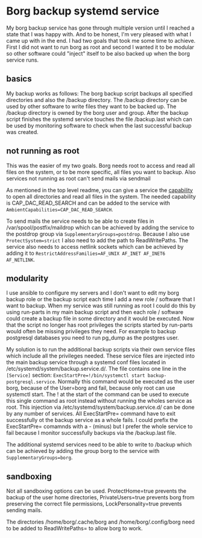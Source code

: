 # Borg backup systemd service

My borg backup service has gone through multiple version until I reached a state that I was happy with. And to be honest, I'm very pleased with what I came up with in the end. I had two goals that took me some time to achieve. First I did not want to run borg as root and second I wanted it to be modular so other software could "inject" itself to be also backed up when the borg service runs.

## basics

My backup works as follows: The borg backup script backups all specified directories and also the /backup directory. The /backup directory can be used by other software to write files they want to be backed up. The /backup directory is owned by the borg user and group. After the backup script finishes the systemd service touches the file /backup.last which can be used by monitoring software to check when the last successful backup was created.

## not running as root

This was the easier of my two goals. Borg needs root to access and read all files on the system, or to be more specific, all files you want to backup. Also services not running as root can't send mails via sendmail

As mentioned in the top level readme, you can give a service the [capability](https://man7.org/linux/man-pages/man7/capabilities.7.html) to open all directories and read all files in the system. The needed capability is CAP_DAC_READ_SEARCH and can be added to the service with `AmbientCapabilities=CAP_DAC_READ_SEARCH`.

To send mails the service needs to be able to create files in /var/spool/postfix/maildrop which can be achieved by adding the service to the postdrop group via `SupplementaryGroups=postdrop`. Because I also use `ProtectSystem=strict` I also need to add the path to ReadWritePaths. The service also needs to access netlink sockets which can be achieved by adding it to `RestrictAddressFamilies=AF_UNIX AF_INET AF_INET6 AF_NETLINK`.

## modularity

I use ansible to configure my servers and I don't want to edit my borg backup role or the backup script each time I add a new role / software that I want to backup. When my service was still running as root I could do this by using run-parts in my main backup script and then each role / software could create a backup file in some directory and it would be executed. Now that the script no longer has root privileges the scripts started by run-parts would often be missing privileges they need. For example to backup postgresql databases you need to run pg_dump as the postgres user.

My solution is to run the additional backup scripts via their own service files which include all the privileges needed. These service files are injected into the main backup service through a systemd conf files located in /etc/systemd/system/backup.service.d/. The file contains one line in the `[Service]` section: `ExecStartPre=!/bin/systemctl start backup-postgresql.service`. Normally this command would be executed as the user borg, because of the User=borg and fail, because only root can use systemctl start. The ! at the start of the command can be used to execute this single command as root instead without running the wholes service as root. This injection via /etc/systemd/system/backup.service.d/ can be done by any number of services. All ExecStartPre= command have to exit successfully ot the backup service as a whole fails. I could prefix the ExecStartPre= comamnds with a - (minus) but I prefer the whole service to fail because I monitor successfully backups via the /backup.last file.

The additional systemd services need to be able to write to /backup which can be achieved by adding the group borg to the service with `SupplementaryGroups=borg`.

## sandboxing

Not all sandboxing options can be used. ProtectHome=true prevents the backup of the user home directories, PrivateUsers=true prevents borg from preserving the correct file permissions, LockPersonality=true prevents sending mails.

The directories /home/borg/.cache/borg and /home/borg/.config/borg need to be added to ReadWritePaths= to allow borg to work.
